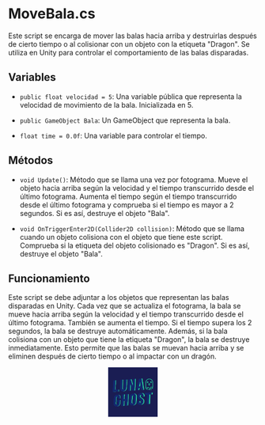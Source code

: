 # MoveBala.cs

Este script se encarga de mover las balas hacia arriba y destruirlas después de cierto tiempo o al colisionar con un objeto con la etiqueta "Dragon". Se utiliza en Unity para controlar el comportamiento de las balas disparadas.

## Variables

- `public float velocidad = 5`: Una variable pública que representa la velocidad de movimiento de la bala. Inicializada en 5.

- `public GameObject Bala`: Un GameObject que representa la bala.

- `float time = 0.0f`: Una variable para controlar el tiempo.

## Métodos

- `void Update()`: Método que se llama una vez por fotograma. Mueve el objeto hacia arriba según la velocidad y el tiempo transcurrido desde el último fotograma. Aumenta el tiempo según el tiempo transcurrido desde el último fotograma y comprueba si el tiempo es mayor a 2 segundos. Si es así, destruye el objeto "Bala".

- `void OnTriggerEnter2D(Collider2D collision)`: Método que se llama cuando un objeto colisiona con el objeto que tiene este script. Comprueba si la etiqueta del objeto colisionado es "Dragon". Si es así, destruye el objeto "Bala".

## Funcionamiento

Este script se debe adjuntar a los objetos que representan las balas disparadas en Unity. Cada vez que se actualiza el fotograma, la bala se mueve hacia arriba según la velocidad y el tiempo transcurrido desde el último fotograma. También se aumenta el tiempo. Si el tiempo supera los 2 segundos, la bala se destruye automáticamente. Además, si la bala colisiona con un objeto que tiene la etiqueta "Dragon", la bala se destruye inmediatamente. Esto permite que las balas se muevan hacia arriba y se eliminen después de cierto tiempo o al impactar con un dragón.







<p align="center">
  <img src="/Imagenes/Logo_LunaGhost.png" alt="LunaGhost" width="100" height="100">
</p>